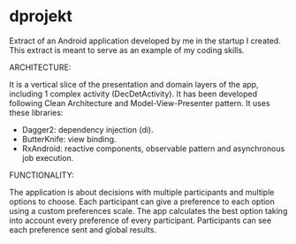 # dprojekt

Extract of an Android application developed by me in the startup I created. This extract is meant to
serve as an example of my coding skills.

ARCHITECTURE:

It is a vertical slice of the presentation and domain layers of the app, including 1 complex
activity (DecDetActivity).
It has been developed following Clean Architecture and Model-View-Presenter pattern.
It uses these libraries:
  - Dagger2: dependency injection (di).
  - ButterKnife: view binding.
  - RxAndroid: reactive components, observable pattern and asynchronous job execution.
  
  
FUNCTIONALITY:

The application is about decisions with multiple participants and multiple options to choose. 
Each participant can give a preference to each option using a custom preferences scale.
The app calculates the best option taking into account every preference of every participant.
Participants can see each preference sent and global results.